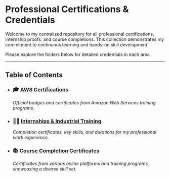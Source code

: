 # Professional Certifications & Credentials

Welcome to my centralized repository for all professional certifications, internship proofs, and course completions. This collection demonstrates my commitment to continuous learning and hands-on skill development.

Please explore the folders below for detailed credentials in each area.

---

## Table of Contents

*   ### 🎓 [AWS Certifications](./AWS/)
    *Official badges and certificates from Amazon Web Services training programs.*

*   ### 👨‍💻 [Internships & Industrial Training](./Internships/)
    *Completion certificates, key skills, and durations for my professional work experience.*

*   ### 📚 [Course Completion Certificates](./Course_Certificates/)
    *Certificates from various online platforms and training programs, showcasing a diverse skill set.*
    
